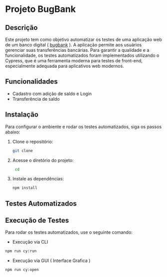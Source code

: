 # Projeto BugBank

## Descrição
Este projeto tem como objetivo automatizar os testes de uma aplicação web de um banco digital ( [bugbank](https://bugbank.netlify.app/) ). A aplicação permite aos usuários gerenciar suas transferências bancárias. Para garantir a qualidade e a funcionalidade, os testes automatizados foram implementados utilizando o Cypress, que é uma ferramenta moderna para testes de front-end, especialmente adequada para aplicativos web modernos.

## Funcionalidades
- Cadastro com adição de saldo e Login
- Transferência de saldo

## Instalação
Para configurar o ambiente e rodar os testes automatizados, siga os passos abaixo:

1. Clone o repositório:

   ```bash
   git clone
   ```

2. Acesse o diretório do projeto:
   ```bash
    cd 
   ```
3. Instale as dependências:
    ```bash
    npm install
    ```

## Testes Automatizados

## Execução de Testes
Para rodar os testes automatizados, use o seguinte comando:
- Execução via CLI
```bash
npm run cy:run
```

- Execução via GUI ( Interface Grafica )

```bash
npm run cy:open
```
